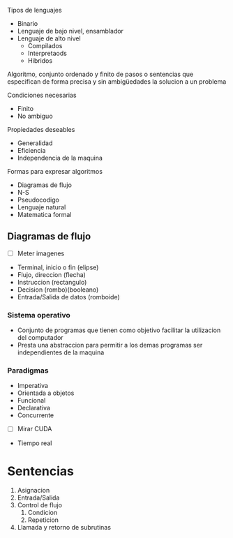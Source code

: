 Tipos de lenguajes
- Binario
- Lenguaje de bajo nivel, ensamblador
- Lenguaje de alto nivel
	- Compilados
	- Interpretaods
	- Hibridos

Algoritmo, conjunto ordenado y finito de pasos o sentencias que especifican de forma precisa y sin ambigüedades la solucion a un problema

Condiciones necesarias
- Finito
- No ambiguo

Propiedades deseables
- Generalidad
- Eficiencia
- Independencia de la maquina

Formas para expresar algoritmos
- Diagramas de flujo
- N-S
- Pseudocodigo
- Lenguaje natural
- Matematica formal

## Diagramas de flujo
- [ ] Meter imagenes
- Terminal, inicio o fin (elipse)
- Flujo, direccion (flecha)
- Instruccion (rectangulo)
- Decision (rombo)(booleano)
- Entrada/Salida de datos (romboide)

### Sistema operativo
- Conjunto de programas que tienen como objetivo facilitar la utilizacion del computador
- Presta una abstraccion para permitir a los demas programas ser independientes de la maquina

### Paradigmas
- Imperativa
- Orientada a objetos
- Funcional
- Declarativa
- Concurrente 
- [ ] Mirar CUDA
- Tiempo real



# Sentencias
1. Asignacion
2. Entrada/Salida
3. Control de flujo
	1. Condicion
	2. Repeticion
4. Llamada y retorno de subrutinas